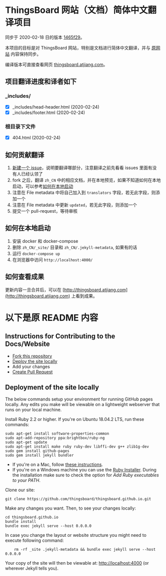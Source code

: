 ThingsBoard 网站（文档）简体中文翻译项目
=======================================

同步于 2020-02-18 日的版本 [1465f29](https://github.com/thingsboard/thingsboard.github.io/commit/1465f29b1194fa92833b06c5d97378c8c04b8eef)。


本项目的目标是对 ThingsBoard 网站，特别是文档进行简体中文翻译，并与 [原网站](https://github.com/thingsboard/thingsboard.github.io) 内容保持同步。


编译版本可直接查看网页 [thingsboard.atjiang.com](http://thingsboard.atjiang.com)。


## 项目翻译进度和译者如下

### _includes/

- [x] \_includes/head-header.html (2020-02-24)
- [x] \_includes/footer.html (2020-02-24)

### 根目录下文件

- [x] 404.html (2020-02-24)


## 如何贡献翻译

1. [新建一个 issue](https://github.com/haiiiiiyun/thingsboard.cn/issues/new)，说明要翻译哪部分，注意翻译之前先看看 issues 里面有没有人已经认领了
2. fork 之后，翻译 `zh_CN` 中的相应文档，并在本地预览，如果不知道如何在本地启动，可以参考[如何在本地启动](https://github.com/haiiiiiyun/thingsboard.cn#如何在本地启动)
3. 注意在 File metadata 中将自己加入到 `translators` 字段，若无此字段，则添加一个
4. 注意在 File metadata 中更新 `updated`，若无此字段，则添加一个
5. 提交一个 pull-request，等待审核

## 如何在本地启动

1. 安装 docker 和 docker-compose
2. 删除 `zh_CN/_site/` 目录和 `zh_CN/.jekyll-metadata`, 如果有的话
3. 运行 `docker-compose up`
4. 在浏览器中访问 `http://localhost:4000/`

## 如何查看成果

更新内容一旦合并后，可以在 [http://thingsboard.atjiang.com](http://thingsboard.atjiang.com) 上看到成果。


# 以下是原 README 内容

## Instructions for Contributing to the Docs/Website

* [Fork this repository](https://help.github.com/articles/fork-a-repo/)
* [Deploy the site locally](#deployment-of-the-site-locally)
* Add your changes
* [Create Pull Request](https://help.github.com/articles/creating-a-pull-request/)

## Deployment of the site locally

The below commands setup your environment for running GitHub pages locally. 
Any edits you make will be viewable on a lightweight webserver that runs on your local machine.

Install Ruby 2.2 or higher. If you're on Ubuntu 18.04.2 LTS, run these commands:

	sudo apt-get install software-properties-common
	sudo apt-add-repository ppa:brightbox/ruby-ng
	sudo apt-get update
	sudo apt-get install make ruby ruby-dev libffi-dev g++ zlib1g-dev
	sudo gem install github-pages
	sudo gem install jekyll bundler

* If you're on a Mac, follow [these instructions](https://gorails.com/setup/osx/).
* If you're on a Windows machine you can use the [Ruby Installer](http://rubyinstaller.org/downloads/). During the installation make sure to check the option for *Add Ruby executables to your PATH*.


Clone our site:

	git clone https://github.com/thingsboard/thingsboard.github.io.git

Make any changes you want. Then, to see your changes locally:

	cd thingsboard.github.io
	bundle install
	bundle exec jekyll serve --host 0.0.0.0
	
In case you change the layout or website structure you might need to execute following command:

        rm -rf _site .jekyll-metadata && bundle exec jekyll serve --host 0.0.0.0


Your copy of the site will then be viewable at: [http://localhost:4000](http://localhost:4000)
(or wherever Jekyll tells you).
